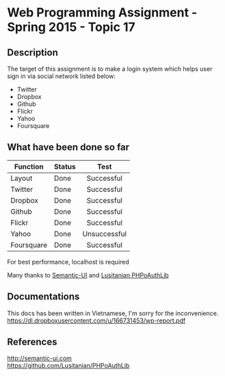 # Web Programming Assignment - Spring 2015 - Topic 17

## Description

The target of this assignment is to make a login system which helps user sign in via social network listed below:

+ Twitter
+ Dropbox
+ Github
+ Flickr
+ Yahoo
+ Foursquare

## What have been done so far

| Function       | Status  | Test		  |
| -------------- |:--------|:------------:|
| Layout      	 | Done	   | Successful   |
| Twitter      	 | Done	   | Successful   |
| Dropbox      	 | Done	   | Successful   |
| Github 		 | Done	   | Successful   |
| Flickr 		 | Done	   | Successful   |
| Yahoo 		 | Done	   | Unsuccessful |
| Foursquare 	 | Done	   | Successful   |

For best performance, localhost is required

Many thanks to [Semantic-UI](http://semantic-ui.com/ "Semantic-UI") and [Lusitanian PHPoAuthLib](https://github.com/Lusitanian/PHPoAuthLib "PHPoAuthLib")

## Documentations

This docs has been written in Vietnamese, I'm sorry for the inconvenience.  
https://dl.dropboxusercontent.com/u/166731453/wp-report.pdf  


## References

http://semantic-ui.com  
https://github.com/Lusitanian/PHPoAuthLib

